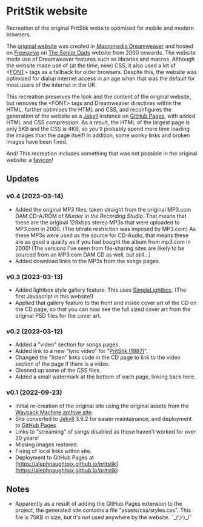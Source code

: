 # PritStik website

Recreation of the original PritStik website optimised for mobile and modern browsers.

The [original website](http://web.archive.org/web/20040816015951/http://www.seniordads.fsnet.co.uk/mrr/pritstik/default.html) was created in [Macromedia Dreamweaver](https://en.wikipedia.org/wiki/Adobe_Dreamweaver) and hosted on [Freeserve](https://en.wikipedia.org/wiki/Freeserve) on [The Senior Dads](https://www.youtube.com/@seniordads9594) website from 2000 onwards. The website made use of Dreamweaver features such as libraries and macros. Although the website made use of (at the time, new) CSS, it also used a lot of &lt;[FONT](https://www.w3schools.com/tags/tag_font.asp)&gt; tags as a fallback for older browsers. Despite this, the website was optimised for dialup internet access in an age when that was the default for most users of the internet in the UK.

This recreation preserves the look and the content of the original website, but removes the &lt;FONT&gt; tags and Dreamweaver directives within the HTML, further optimises the HTML and CSS, and reconfigures the generation of the website as a [Jekyll](jekyllrb.com/) instance on [GitHub Pages](https://pages.github.com), with added HTML and CSS compression. As a result, the HTML of the largest page is only 5KB and the CSS is 4KB, so you'll probably spend more time loading the images than the page itself! In addition, some wonky links and broken images have been fixed.

And! This recreation includes something that was not possible in the original website: a [favicon](https://alephnaughtpix.github.io/pritstik/favicon.ico)!

## Updates

### v0.4 (2023-03-14)

* Added the original MP3 files, taken straight from the original MP3.com DAM CD-A/ROM of *Murder in the Recording Studio*. That means that these are the original 128kbps stereo MP3s that were uploaded to MP3.com in 2000. (The bitrate restriction was imposed by MP3.com) As these MP3s were used as the source for CD-Audio, that means these are as good a quality as if you had bought the album from mp3.com in 2000! (The versions I've seen from file-sharing sites are likely to be sourced from an MP3.com DAM CD as well, but still...)
* Added download links to the MP3s from the songs pages.

### v0.3 (2023-03-13)

* Added lightbox style gallery feature. This uses [SimpleLightbox](https://simplelightbox.com). (The first Javascript in this website!)
* Applied that gallery feature to the front and inside cover art of the CD on the CD page, so that you can now see the full sized cover art from the original PSD files for the cover art.

### v0.2 (2023-03-12)

* Added a "video" section for songs pages.
* Added link to a new "lyric video" for "[PritStik (1987)](https://alephnaughtpix.github.io/pritstik/music/songs/pritstik1987.html)".
* Changed the "listen" links code in the CD page to link to the video section of the page if there is a video.
* Cleaned up some of the CSS files.
* Added a small watermark at the bottom of each page, linking back here.

### v0.1 (2022-09-23)

* Initial re-creation of the original site using the original assets from the [Wayback Machine archive site](http://web.archive.org/web/20040816015951/http://www.seniordads.fsnet.co.uk/mrr/pritstik/default.html).
* Site converted to [Jekyll](jekyllrb.com/) 3.9.2 for easier maintainance, and deployment to [GitHub Pages](https://pages.github.com)
* Links to "streaming" of songs disabled as those haven't worked for over 20 years!
* Missing images restored.
* Fixing of local links within site.
* Deployment to GitHub Pages at [https://alephnaughtpix.github.io/pritstik](https://alephnaughtpix.github.io/pritstik)

## Notes

* Apparently as a result of adding the GitHub Pages extension to the project, the generated site contains a file "assets/css/styles.css". This file is 75KB in size, but it's not used anywhere by the website. ¯\_(ツ)_/¯
